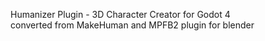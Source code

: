 Humanizer Plugin - 3D Character Creator for Godot 4  
converted from MakeHuman and MPFB2 plugin for blender  
